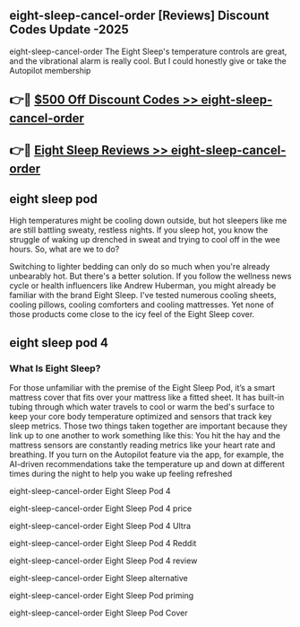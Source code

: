 ## eight-sleep-cancel-order [Reviews​] Discount Codes Update -2025

eight-sleep-cancel-order The Eight Sleep's temperature controls are great, and the vibrational alarm is really cool. But I could honestly give or take the Autopilot membership

## 👉🔴 [$500 Off Discount Codes >> eight-sleep-cancel-order](http://download.freeplayer.one?title=eight-sleep-cancel-order&ref=18-ES)

## 👉🔴 [Eight Sleep Reviews >> eight-sleep-cancel-order](http://download.freeplayer.one?title=eight-sleep-cancel-order&ref=18-ES)

## eight sleep pod

High temperatures might be cooling down outside, but hot sleepers like me are still battling sweaty, restless nights. If you sleep hot, you know the struggle of waking up drenched in sweat and trying to cool off in the wee hours. So, what are we to do?

Switching to lighter bedding can only do so much when you're already unbearably hot. But there's a better solution. If you follow the wellness news cycle or health influencers like Andrew Huberman, you might already be familiar with the brand Eight Sleep. I've tested numerous cooling sheets, cooling pillows, cooling comforters and cooling mattresses. Yet none of those products come close to the icy feel of the Eight Sleep cover.

## eight sleep pod 4

### What Is Eight Sleep?

For those unfamiliar with the premise of the Eight Sleep Pod, it’s a smart mattress cover that fits over your mattress like a fitted sheet. It has built-in tubing through which water travels to cool or warm the bed's surface to keep your core body temperature optimized and sensors that track key sleep metrics. Those two things taken together are important because they link up to one another to work something like this: You hit the hay and the mattress sensors are constantly reading metrics like your heart rate and breathing. If you turn on the Autopilot feature via the app, for example, the AI-driven recommendations take the temperature up and down at different times during the night to help you wake up feeling refreshed

eight-sleep-cancel-order Eight Sleep Pod 4

eight-sleep-cancel-order Eight Sleep Pod 4 price

eight-sleep-cancel-order Eight Sleep Pod 4 Ultra

eight-sleep-cancel-order Eight Sleep Pod 4 Reddit

eight-sleep-cancel-order Eight Sleep Pod 4 review

eight-sleep-cancel-order Eight Sleep alternative

eight-sleep-cancel-order Eight Sleep Pod priming

eight-sleep-cancel-order Eight Sleep Pod Cover